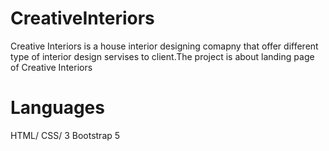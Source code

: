 # CreativeInteriors
Creative Interiors is a house interior designing comapny that offer different type of interior design servises to client.The project is about landing page of Creative Interiors
# Languages
HTML/
CSS/
3 Bootstrap 5
